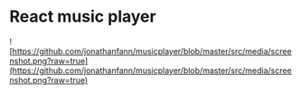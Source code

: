 # React music player

![https://github.com/jonathanfann/musicplayer/blob/master/src/media/screenshot.png?raw=true](https://github.com/jonathanfann/musicplayer/blob/master/src/media/screenshot.png?raw=true)

